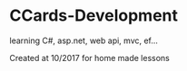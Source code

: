 # CCards-Development
learning C#, asp.net, web api, mvc, ef...

Created at 10/2017 for home made lessons 
